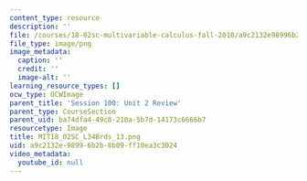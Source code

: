 ```yaml
---
content_type: resource
description: ''
file: /courses/18-02sc-multivariable-calculus-fall-2010/a9c2132e98996b2b8b09ff10ea3c3024_MIT18_02SC_L34Brds_13.png
file_type: image/png
image_metadata:
  caption: ''
  credit: ''
  image-alt: ''
learning_resource_types: []
ocw_type: OCWImage
parent_title: 'Session 100: Unit 2 Review'
parent_type: CourseSection
parent_uid: ba74dfa4-49c8-210a-5b7d-14173c6666b7
resourcetype: Image
title: MIT18_02SC_L34Brds_13.png
uid: a9c2132e-9899-6b2b-8b09-ff10ea3c3024
video_metadata:
  youtube_id: null
---
```


